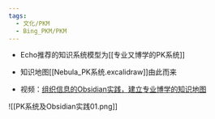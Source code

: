```yaml
---
tags:
  - 文化/PKM
  - Bing_PKM/PKM
---
```

- Echo推荐的知识系统模型为[[专业又博学的PK系统]]
- 知识地图[[Nebula_PK系统.excalidraw]]由此而来


- 视频：[组织信息的Obsidian实践，建立专业博学的知识地图](https://www.bilibili.com/video/BV1m14y1d7DW/ "组织信息的Obsidian实践，建立专业博学的知识地图")

![[PK系统及Obsidian实践01.png]]
